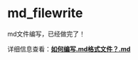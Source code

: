 # md_filewrite
md文件编写，已经做完了！



详细信息查看：**[如何编写.md格式文件？.md](https://github.com/HeDanhenshuai/md_filewrite)**


